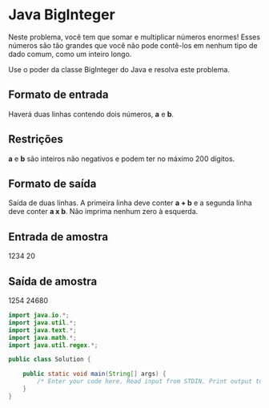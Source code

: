# Java BigInteger

Neste problema, você tem que somar e multiplicar números enormes! Esses números são tão grandes que você não pode contê-los em nenhum tipo de dado comum, como um inteiro longo.

Use o poder da classe BigInteger do Java e resolva este problema.

## Formato de entrada

Haverá duas linhas contendo dois números, **a** e **b**.

## Restrições

**a** e **b** são inteiros não negativos e podem ter no máximo 200 dígitos.

## Formato de saída

Saída de duas linhas. A primeira linha deve conter **a + b** e a segunda linha deve conter **a x b**. Não imprima nenhum zero à esquerda.

## Entrada de amostra

1234
20

## Saída de amostra

1254
24680

```Java
import java.io.*;
import java.util.*;
import java.text.*;
import java.math.*;
import java.util.regex.*;

public class Solution {

    public static void main(String[] args) {
        /* Enter your code here. Read input from STDIN. Print output to STDOUT. Your class should be named Solution. */
    }
}
```

